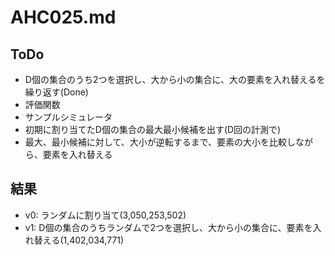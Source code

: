 # AHC025.md

## ToDo

- D個の集合のうち2つを選択し、大から小の集合に、大の要素を入れ替えるを繰り返す(Done)
- 評価関数
- サンプルシミュレータ
- 初期に割り当てたD個の集合の最大最小候補を出す(D回の計測で)
- 最大、最小候補に対して、大小が逆転するまで、要素の大小を比較しながら、要素を入れ替える

## 結果

- v0: ランダムに割り当て(3,050,253,502)
- v1: D個の集合のうちランダムで2つを選択し、大から小の集合に、要素を入れ替える(1,402,034,771)
